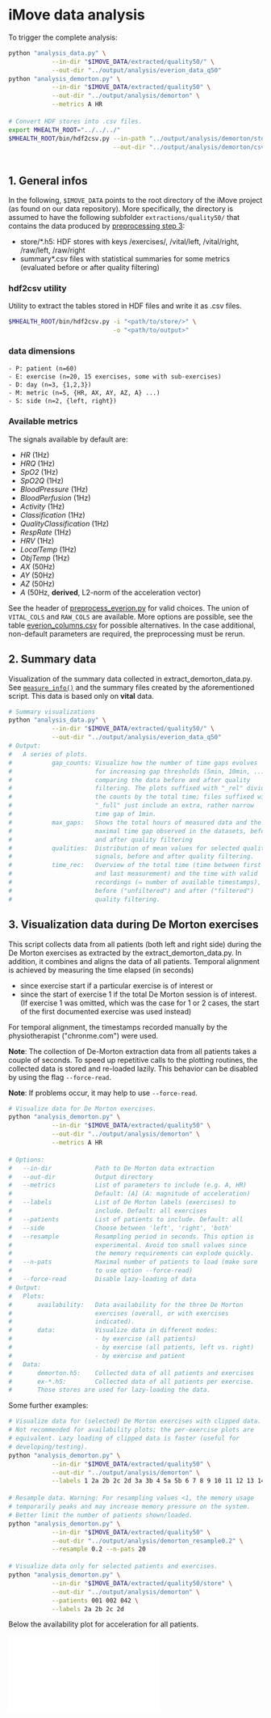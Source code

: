 # iMove data analysis

To trigger the complete analysis:

```bash
python "analysis_data.py" \
            --in-dir "$IMOVE_DATA/extracted/quality50/" \
            --out-dir "../output/analysis/everion_data_q50"
python "analysis_demorton.py" \
            --in-dir "$IMOVE_DATA/extracted/quality50" \
            --out-dir "../output/analysis/demorton" \
            --metrics A HR

# Convert HDF stores into .csv files.   
export MHEALTH_ROOT="../../../"
$MHEALTH_ROOT/bin/hdf2csv.py --in-path "../output/analysis/demorton/store" \
                             --out-dir "../output/analysis/demorton/csv" 
            
```

## 1. General infos

<!--
IMOVE_DATA="$DATA_ROOT/wearables/studies/usb-imove"
-->

In the following, `$IMOVE_DATA` points to the root directory of the iMove project (as found on our data repository). More specifically, the directory is assumed to have the following subfolder `extractions/quality50/` that contains the data produced by [preprocessing step 3](https://github.com/hirsch-lab/mhealth/blob/main/studies/imove/preprocessing/protocol.md#3-de-morton-data-extraction): 

- store/*.h5: HDF stores with keys /exercises/, /vital/left, /vital/right, /raw/left, /raw/right 
- summary*.csv files with statistical summaries for some metrics (evaluated before or after quality filtering)


### hdf2csv utility

Utility to extract the tables stored in HDF files and write it as .csv files.

```bash
$MHEALTH_ROOT/bin/hdf2csv.py -i "<path/to/store/>" \
                             -o "<path/to/output>"
```


    
### data dimensions

    - P: patient (n=60)
    - E: exercise (n=20, 15 exercises, some with sub-exercises)
    - D: day (n=3, {1,2,3})
    - M: metric (n=5, {HR, AX, AY, AZ, A} ...)
    - S: side (n=2, {left, right})



### Available metrics
The signals available by default are:

- *HR* (1Hz)
- *HRQ* (1Hz)
- *SpO2* (1Hz)
- *SpO2Q* (1Hz)
- *BloodPressure* (1Hz)
- *BloodPerfusion* (1Hz)
- *Activity* (1Hz)
- *Classification* (1Hz)
- *QualityClassification* (1Hz)
- *RespRate* (1Hz)
- *HRV* (1Hz)
- *LocalTemp* (1Hz)
- *ObjTemp* (1Hz)
- *AX* (50Hz)
- *AY* (50Hz)
- *AZ* (50Hz)
- *A* (50Hz, **derived**, L2-norm of the acceleration vector)

See the header of [preprocess_everion.py](https://github.com/hirsch-lab/mhealth/blob/main/studies/imove/preprocessing/preprocess_everion.py) for valid choices. The union of `VITAL_COLS` and `RAW_COLS` are available. More options are possible, see the table [everion_columns.csv](https://github.com/hirsch-lab/mhealth/blob/main/studies/imove/preprocessing/everion_columns.csv) for possible alternatives. In the case additional, non-default parameters are required, the preprocessing must be rerun.



## 2. Summary data

Visualization of the summary data collected in extract\_demorton\_data.py. See [`measure_info()`](https://github.com/hirsch-lab/mhealth/blob/main/studies/imove/preprocessing/extract_demorton_data.py) and the summary files created by the aforementioned script. This data is based only on **vital** data.

```bash
# Summary visualizations
python "analysis_data.py" \
            --in-dir "$IMOVE_DATA/extracted/quality50/" \
            --out-dir "../output/analysis/everion_data_q50"
# Output:
#   A series of plots.
#           gap_counts: Visualize how the number of time gaps evolves 
#                       for increasing gap thresholds (5min, 10min, ...),
#                       comparing the data before and after quality 
#                       filtering. The plots suffixed with "_rel" divide 
#                       the counts by the total time; files suffixed with 
#                       "_full" just include an extra, rather narrow 
#                       time gap of 1min.
#           max_gaps:   Shows the total hours of measured data and the
#                       maximal time gap observed in the datasets, before
#                       and after quality filtering
#           qualities:  Distribution of mean values for selected quality
#                       signals, before and after quality filtering.
#           time_rec:   Overview of the total time (time between first 
#                       and last measurement) and the time with valid
#                       recordings (⇔ number of available timestamps),
#                       before ("unfiltered") and after ("filtered")
#                       quality filtering.
```



## 3. Visualization data during De Morton exercises

This script collects data from all patients (both left and right side) during the De Morton exercises as extracted by the extract\_demorton\_data.py. In addition, it combines and aligns the data of all patients. Temporal alignment is  achieved by measuring the time elapsed (in seconds) 

- since exercise start if a particular exercise is of interest or 
- since the start of exercise 1 if the total De Morton session is of interest. (If exercise 1 was omitted, which was the case for 1 or 2 cases, the start of the first documented exercise was used instead)

For temporal alignment, the timestamps recorded manually by the physiotherapist ("chronme.com") were used.

**Note**: The collection of De-Morton extraction data from all patients takes a couple of seconds. To speed up repetitive calls to the plotting routines, the collected data is stored and re-loaded lazily. This behavior can be disabled by using the flag `--force-read`.

**Note**: If problems occur, it may help to use `--force-read`.

```bash
# Visualize data for De Morton exercises.
python "analysis_demorton.py" \
            --in-dir "$IMOVE_DATA/extracted/quality50" \
            --out-dir "../output/analysis/demorton" \
            --metrics A HR
            
# Options:
#   --in-dir            Path to De Morton data extraction
#   --out-dir           Output directory
#   --metrics           List of parameters to include (e.g. A, HR)
#                       Default: [A] (A: magnitude of acceleration)
#   --labels            List of De Morton labels (exercises) to 
#                       include. Default: all exercises 
#   --patients          List of patients to include. Default: all
#   --side              Choose between 'left', 'right', 'both'
#   --resample          Resampling period in seconds. This option is
#                       experimental. Avoid too small values since 
#                       the memory requirements can explode quickly.
#   --n-pats            Maximal number of patients to load (make sure
#                       to use option --force-read)
#   --force-read        Disable lazy-loading of data
# Output:
#   Plots:
#       availability:   Data availability for the three De Morton
#                       exercises (overall, or with exercises 
#                       indicated).
#       data:           Visualize data in different modes:
#                       - by exercise (all patients)
#                       - by exercise (all patients, left vs. right)
#                       - by exercise and patient
#   Data:
#       demorton.h5:    Collected data of all patients and exercises 
#       ex-*.h5:        Collected data of all patients per exercise.
#       Those stores are used for lazy-loading the data.
```

Some further examples:

```bash            
# Visualize data for (selected) De Morton exercises with clipped data. 
# Not recommended for availability plots; the per-exercise plots are
# equivalent. Lazy loading of clipped data is faster (useful for 
# developing/testing).
python "analysis_demorton.py" \
            --in-dir "$IMOVE_DATA/extracted/quality50" \
            --out-dir "../output/analysis/demorton" \
            --labels 1 2a 2b 2c 2d 3a 3b 4 5a 5b 6 7 8 9 10 11 12 13 14 15

# Resample data. Warning: For resampling values <1, the memory usage
# temporarily peaks and may increase memory pressure on the system. 
# Better limit the number of patients shown/loaded.
python "analysis_demorton.py" \
            --in-dir "$IMOVE_DATA/extracted/quality50" \
            --out-dir "../output/analysis/demorton_resample0.2" \
            --resample 0.2 --n-pats 20
            
# Visualize data only for selected patients and exercises.
python "analysis_demorton.py" \
            --in-dir "$IMOVE_DATA/extracted/quality50/store" \
            --out-dir "../output/analysis/demorton" \
            --patients 001 002 042 \
            --labels 2a 2b 2c 2d
```


Below the availability plot for acceleration for all patients.

![Availability plots](resources/data_availability_ex.pdf)

    


